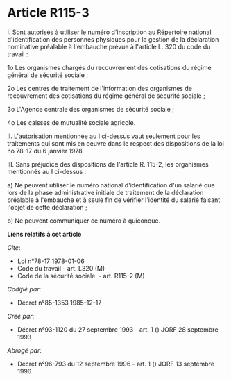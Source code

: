 # Article R115-3

I.  Sont autorisés à utiliser le numéro d'inscription au Répertoire national d'identification des personnes physiques pour la
gestion de la déclaration nominative préalable à l'embauche prévue à l'article L. 320 du code du travail :

1o Les organismes chargés du recouvrement des cotisations du régime général de sécurité sociale ;

2o Les centres de traitement de l'information des organismes de recouvrement des cotisations du régime général de sécurité
sociale ;

3o L'Agence centrale des organismes de sécurité sociale ;

4o Les caisses de mutualité sociale agricole.

II.  L'autorisation mentionnée au I ci-dessus vaut seulement pour les traitements qui sont mis en oeuvre dans le respect des
dispositions de la loi no 78-17 du 6 janvier 1978.

III.  Sans préjudice des dispositions de l'article R. 115-2, les organismes mentionnés au I ci-dessus :

a) Ne peuvent utiliser le numéro national d'identification d'un salarié que lors de la phase administrative initiale de
traitement de la déclaration préalable à l'embauche et à seule fin de vérifier l'identité du salarié faisant l'objet de cette
déclaration ;

b) Ne peuvent communiquer ce numéro à quiconque.

**Liens relatifs à cet article**

_Cite_:

  - Loi n°78-17 1978-01-06
  - Code du travail - art. L320 (M)
  - Code de la sécurité sociale. - art. R115-2 (M)

_Codifié par_:

  - Décret n°85-1353 1985-12-17

_Créé par_:

  - Décret n°93-1120 du 27 septembre 1993 - art. 1 () JORF 28 septembre 1993

_Abrogé par_:

  - Décret n°96-793 du 12 septembre 1996 - art. 1 () JORF 13 septembre 1996
